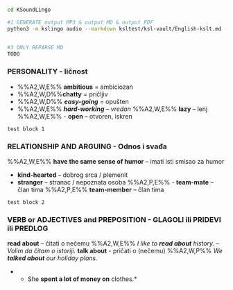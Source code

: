 ```bash

cd KSoundLingo

#1 GENERATE output MP3 & output MD & output PDF
python3 -m kslingo audio --markdown ksltest/ksl-vault/English-kslt.md --learn en --native sr


#3 ONLY REPARSE MD
TODO


```

### PERSONALITY - ličnost
- %%A2,W,E%% **ambitious** = ambiciozan 
- %%A2,W,D%%**chatty** = pričljiv 
- %%A2,W,D%% ***easy-going*** = opušten 
- %%A2,W,E%% ***hard-working** – vredan* 
%%A2,W,E%% **lazy** – lenj 
%%A2,W,E%% - **open** – otvoren, iskren 


```
test block 1
```


### RELATIONSHIP AND ARGUING - Odnos i svađa
 %%A2,W,E%% **have the same sense of humor** – imati isti smisao za humor
- **kind-hearted** – dobrog srca / plemenit 
- **stranger** – stranac / nepoznata osoba
%%A2,P,E%% - **team-mate** – član tima
%%A2,P,E%% **team-member** – član tima


```
test block 2
```
### VERB or ADJECTIVES and PREPOSITION -  GLAGOLI ili PRIDEVI ili PREDLOG
**read about** – čitati o nečemu
%%A2,W,E%% *I like to **read about** history. – Volim da čitam o istoriji.*
**talk about** - pričati o (nečemu)
%%A2,W,P%% *We **talked about** our holiday plans.* 
* - She **spent a lot of money on** clothes.*